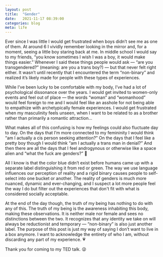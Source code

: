 ```yaml
---
layout: post
title:  "Gender"
date:   2021-11-17 08:39:00
categories: blog
meta: life
---
```


Ever since I was little I would get frustrated when boys didn’t see me as one of them. At around 6 I vividly remember looking in the mirror and, for a moment, seeing a little boy staring back at me. In middle school I would say to my friends, “you know sometimes I wish I was a boy, it would make things easier.”  Whenever I said these things people would ask — “are you transgendered?” (meaning: are you a trans boy?) — but that never felt right either. It wasn’t until recently that I encountered the term “non-binary” and realized it’s likely made for people with these types of experiences.

While I’ve been lucky to be comfortable with my body, I’ve had a lot of psychological dissonance over the years. I would get invited to women-only events and feel out of place — the words “woman” and “womanhood” would feel foreign to me and I would feel like an asshole for not being able to empathize with archetypically female experiences. I would get frustrated when my masculinity feels unseen, when I want to be related to as a brother rather than primarily a romantic attraction…

What makes all of this confusing is how my feelings could also fluctuate day to day. On the days that I’m more connected to my femininity I would think “am I actually a cis person seeking attention?” On the days that I feel like a pretty boy though I would think “am I actually a trans man in denial?” And then there are all the days that I feel androgynous or otherwise like a space alien and “what the fuck are genders?” 🥴

All I know is that the color blue didn’t exist before humans came up with a separate label distinguishing it from red or green. The way we use language influences our perception of reality and a rigid binary causes people to self-select into one bucket or another. The reality of genders is much more nuanced, dynamic and ever-changing, and I suspect a lot more people feel the way I do but filter out the experiences that don't fit with what is considered socially acceptable.

At the end of the day though, the truth of my being has nothing to do with any of this. The truth of my being is the awareness inhabiting this body, making these observations. It is neither male nor female and sees no distinctions between the two. It recognizes that any identity we take on will always be reductionist and temporary — “non-binary” is also just another label. The purpose of this post is just my way of saying I don’t want to live in a box anymore. I want to acknowledge the entirety of who I am, without discarding any part of my experience. 💗

Thank you for coming to my TED talk. 😜
